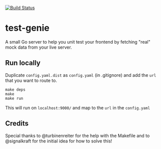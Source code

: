 [![Build Status](https://travis-ci.org/tech4242/test-genie.svg?branch=master)](https://travis-ci.org/tech4242/test-genie)

# test-genie
A small Go server to help you unit test your frontend by fetching "real" mock data from your live server.

## Run locally

Duplicate `config.yaml.dist` as `config.yaml` (in .gitignore) and add the `url` that you want to route to.

```
make deps
make
make run
```

This will run on `localhost:9000/` and map to the `url` in the `config.yaml`

## Credits

Special thanks to @turbinenreiter for the help with the Makefile and to @signalkraft for the initial idea for how to solve this!
